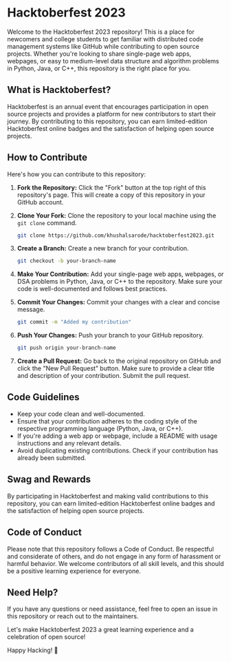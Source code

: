 # Hacktoberfest 2023

Welcome to the Hacktoberfest 2023 repository! This is a place for newcomers and college students to get familiar with distributed code management systems like GitHub while contributing to open source projects. Whether you're looking to share single-page web apps, webpages, or easy to medium-level data structure and algorithm problems in Python, Java, or C++, this repository is the right place for you.

## What is Hacktoberfest?

Hacktoberfest is an annual event that encourages participation in open source projects and provides a platform for new contributors to start their journey. By contributing to this repository, you can earn limited-edition Hacktoberfest online badges and the satisfaction of helping open source projects.

## How to Contribute

Here's how you can contribute to this repository:

1. **Fork the Repository:** Click the "Fork" button at the top right of this repository's page. This will create a copy of this repository in your GitHub account.

2. **Clone Your Fork:** Clone the repository to your local machine using the `git clone` command.

   ```bash
   git clone https://github.com/khushalsarode/hacktoberfest2023.git
   ```

3. **Create a Branch:** Create a new branch for your contribution.

   ```bash
   git checkout -b your-branch-name
   ```

4. **Make Your Contribution:** Add your single-page web apps, webpages, or DSA problems in Python, Java, or C++ to the repository. Make sure your code is well-documented and follows best practices.

5. **Commit Your Changes:** Commit your changes with a clear and concise message.

   ```bash
   git commit -m "Added my contribution"
   ```

6. **Push Your Changes:** Push your branch to your GitHub repository.

   ```bash
   git push origin your-branch-name
   ```

7. **Create a Pull Request:** Go back to the original repository on GitHub and click the "New Pull Request" button. Make sure to provide a clear title and description of your contribution. Submit the pull request.

## Code Guidelines

- Keep your code clean and well-documented.
- Ensure that your contribution adheres to the coding style of the respective programming language (Python, Java, or C++).
- If you're adding a web app or webpage, include a README with usage instructions and any relevant details.
- Avoid duplicating existing contributions. Check if your contribution has already been submitted.

## Swag and Rewards

By participating in Hacktoberfest and making valid contributions to this repository, you can earn limited-edition Hacktoberfest online badges and the satisfaction of helping open source projects.

## Code of Conduct

Please note that this repository follows a Code of Conduct. Be respectful and considerate of others, and do not engage in any form of harassment or harmful behavior. We welcome contributors of all skill levels, and this should be a positive learning experience for everyone.

## Need Help?

If you have any questions or need assistance, feel free to open an issue in this repository or reach out to the maintainers.

Let's make Hacktoberfest 2023 a great learning experience and a celebration of open source!

Happy Hacking! 🚀
